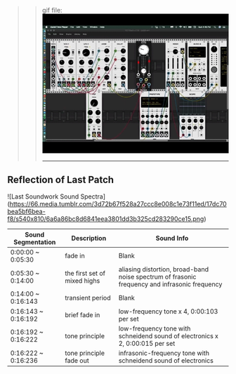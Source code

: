 >> gif file:  
>> ![last Patch](extensions/recording4-005.gif "Last Patch")
>> 
>> 
>> ------
## Reflection of Last Patch
![Last Soundwork Sound Spectra] (https://66.media.tumblr.com/3d72b67f528a27ccc8e008c1e73f11ed/17dc70bea5bf6bea-f8/s540x810/6a6a86bc8d6841eea3801dd3b325cd283290ce15.png)


Sound Segmentation  | Description  | Sound Info
------------- | ------------- | -------------
0:00:00 ~ 0:05:30 | fade in | Blank 
0:05:30 ~ 0:14:00 | the first set of mixed highs | aliasing distortion, broad-band noise spectrum of frasonic frequency and infrasonic frequency
0:14:00 ~ 0:16:143 | transient period | Blank
0:16:143 ~ 0:16:192 | brief fade in | low-frequency tone x 4, 0:00:103 per set
0:16:192 ~ 0:16:222 | tone principle | low-frequency tone with schneidend sound of electronics x 2, 0:00:015 per set
0:16:222 ~ 0:16:236 | tone principle fade out | infrasonic-frequency tone with schneidend sound of electronics
